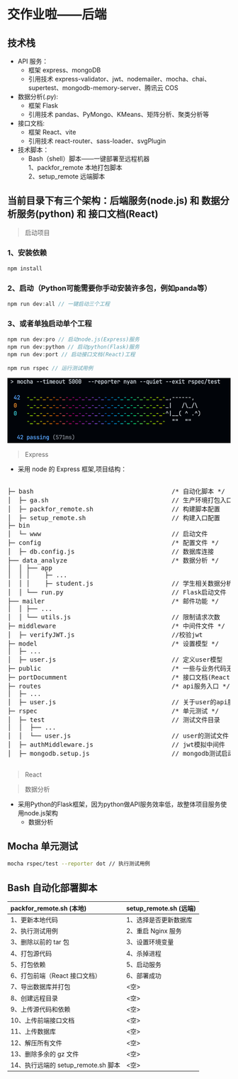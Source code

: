 # 交作业啦——后端

## 技术栈

- API 服务：
  - 框架 express、mongoDB
  - 引用技术 express-validator、jwt、nodemailer、mocha、chai、supertest、mongodb-memory-server、腾讯云 COS
- 数据分析(.py):
  - 框架 Flask
  - 引用技术 pandas、PyMongo、KMeans、矩阵分析、聚类分析等
- 接口文档:
  - 框架 React、vite
  - 引用技术 react-router、sass-loader、svgPlugin
- 技术脚本：
  - Bash（shell）脚本——一键部署至远程机器  
    1、packfor_remote 本地打包脚本  
    2、setup_remote 远端脚本

## 当前目录下有三个架构：后端服务(node.js) 和 数据分析服务(python) 和 接口文档(React)

> 启动项目
### 1、安装依赖
```js
npm install
```
### 2、启动（Python可能需要你手动安装许多包，例如panda等）
```js
npm run dev:all // 一键启动三个工程
```
### 3、或者单独启动单个工程
```js
npm run dev:pro // 启动node.js(Express)服务
npm run dev:python // 启动python(Flask)服务
npm run dev:port // 启动接口文档(React)工程
```
```js
npm run rspec // 运行测试用例
```
![Alt text](image.png)

> Express

- 采用 node 的 Express 框架,项目结构：

<pre>

├─ bash                                     /* 自动化脚本 */
│  ├─ ga.sh                                 // 生产环境打包入口
│  ├─ packfor_remote.sh                     // 构建脚本配置
│  ├─ setup_remote.sh                       // 构建入口配置
├─ bin
│  └─ www                                   // 启动文件
├─ config                                   /* 配置文件 */      
│  ├─ db.config.js                          // 数据库连接
├── data_analyze                            /* 数据分析 */
│  │ ├── app
│  │ │    ├─ ...                         
│  │ │    ├─ student.js                     // 学生相关数据分析
│  │ └── run.py                             // Flask启动文件
├── mailer                                  /* 邮件功能 */
│  │ ├── ...
│  │ └── utils.js                           // 限制请求次数
├─ middleware                               /* 中间件文件 */
│  ├─ verifyJWT.js                          //校验jwt  
├─ model                                    /* 设置模型 */
│  ├─ ...                         
│  ├─ user.js                               // 定义user模型 
├─ public                                   /* 一些与业务代码无关的纯静态文件，如favicon.ico, 
├─ portDocumment                            /* 接口文档(React) */ 
├─ routes                                   /* api服务入口 */
│  ├─ ...                         
│  ├─ user.js                               // 关于user的api服务
├─ rspec                                    /* 单元测试 */ 
│  ├─ test                                  // 测试文件目录
│  │  ├── ...
│  │  └── user.js                           // user的测试文件
│  ├─ authMiddleware.js                     // jwt模拟中间件
│  ├─ mongodb.setup.js                      // mongodb测试启动文件

</pre>

> React

> 数据分析
- 采用Python的Flask框架，因为python做API服务效率低，故整体项目服务使用node.js架构
  - 数据分析
## Mocha 单元测试

```bash
mocha rspec/test --reporter dot // 执行测试用例
```

## Bash 自动化部署脚本

| packfor_remote.sh (本地)            | setup_remote.sh (远端) |
| :---------------------------------- | :--------------------- |
| 1、更新本地代码                     | 1、选择是否更新数据库  |
| 2、执行测试用例                     | 2、重启 Nginx 服务     |
| 3、删除以前的 tar 包                | 3、设置环境变量        |
| 4、打包源代码                       | 4、杀掉进程            |
| 5、打包依赖                         | 5、启动服务            |
| 6、打包前端（React 接口文档）       | 6、部署成功            |
| 7、导出数据库并打包                 | <空>                   |
| 8、创建远程目录                     | <空>                   |
| 9、上传源代码和依赖                 | <空>                   |
| 10、上传前端接口文档                | <空>                   |
| 11、上传数据库                      | <空>                   |
| 12、解压所有文件                    | <空>                   |
| 13、删除多余的 gz 文件              | <空>                   |
| 14、执行远端的 setup_remote.sh 脚本 | <空>                   |
